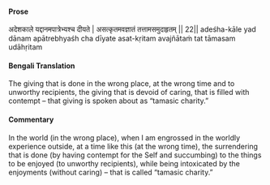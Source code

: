 #### Prose 

अदेशकाले यद्दानमपात्रेभ्यश्च दीयते |
असत्कृतमवज्ञातं तत्तामसमुदाहृतम् || 22||
adeśha-kāle yad dānam apātrebhyaśh cha dīyate
asat-kṛitam avajñātaṁ tat tāmasam udāhṛitam

 #### Bengali Translation 

The giving that is done in the wrong place, at the wrong time and to unworthy recipients, the giving that is devoid of caring, that is filled with contempt – that giving is spoken about as “tamasic charity.”

 #### Commentary 

In the world (in the wrong place), when I am engrossed in the worldly experience outside, at a time like this (at the wrong time), the surrendering that is done (by having contempt for the Self and succumbing) to the things to be enjoyed (to unworthy recipients), while being intoxicated by the enjoyments (without caring) – that is called “tamasic charity.”
